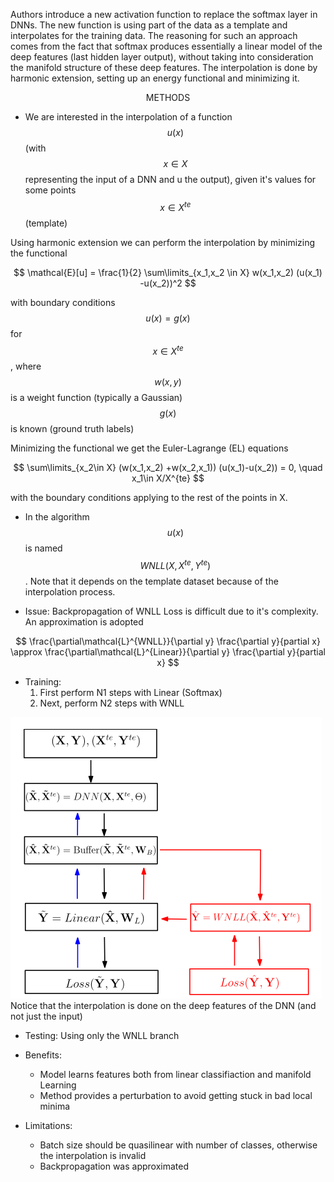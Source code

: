Authors introduce a new activation function to replace the softmax layer in DNNs. The new function is using part of the data as a template and interpolates for the training data. The reasoning for such an approach comes from the fact that softmax produces essentially a linear model of the deep features (last hidden layer output), without taking into consideration the manifold structure of these deep features. The interpolation is done by harmonic extension, setting up an energy functional and minimizing it.

<center>METHODS</center>

- We are interested in the interpolation of a function $$u(x)$$ (with $$x\in X$$ representing the input of a DNN and u the output), given it's values for some points $$x\in X^{te}$$ (template)

Using harmonic extension we can perform the interpolation by minimizing the functional

$$
\mathcal{E}[u] = \frac{1}{2} \sum\limits_{x_1,x_2 \in X} w(x_1,x_2) (u(x_1) -u(x_2))^2
$$

with boundary conditions $$u(x)=g(x)$$ for $$x\in X^{te}$$, where $$w(x,y)$$ is a weight function (typically a Gaussian)  $$g(x)$$ is known (ground truth labels)

Minimizing the functional we get the Euler-Lagrange (EL) equations

$$
\sum\limits_{x_2\in X} (w(x_1,x_2) +w(x_2,x_1)) (u(x_1)-u(x_2)) = 0, \quad x_1\in X/X^{te}
$$

with the boundary conditions applying to the rest of the points in X.

- In the algorithm $$u(x)$$ is named $$WNLL(X, X^{te}, Y^{te})$$. Note that it depends on the template dataset because of the interpolation process.

- Issue: Backpropagation of WNLL Loss is difficult due to it's complexity. An approximation is adopted

$$
\frac{\partial\mathcal{L}^{WNLL}}{\partial y} \frac{\partial y}{partial x}
\approx
\frac{\partial\mathcal{L}^{Linear}}{\partial y} \frac{\partial y}{partial x}
$$

- Training:
  1. First perform N1 steps with Linear (Softmax)
  2. Next, perform N2 steps with WNLL

![](/Summaries/img/bao_1.png)
Notice that the interpolation is done on the deep features of the DNN (and not just the input)

- Testing: Using only the WNLL branch

- Benefits:
  - Model learns features both from linear classifiaction and manifold Learning
  - Method provides a perturbation to avoid getting stuck in bad local minima

- Limitations:
  - Batch size should be quasilinear with number of classes, otherwise the interpolation is invalid
  - Backpropagation was approximated
